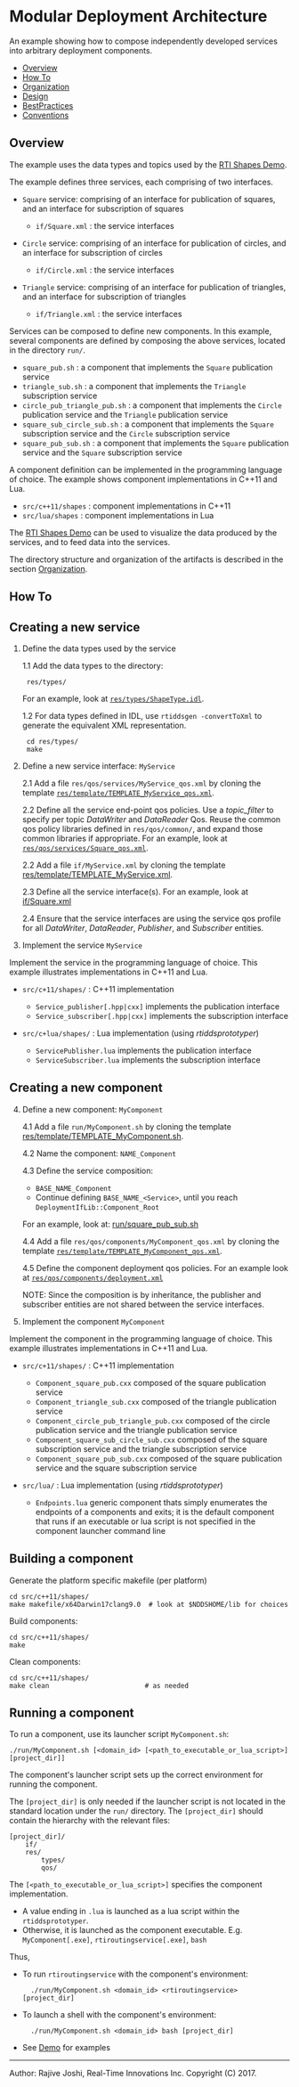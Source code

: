 # Modular Deployment Architecture

An example showing how to compose independently developed services into 
arbitrary deployment components.

- [Overview](#overview)
- [How To](#how-to)
- [Organization](./doc/Organization.md)
- [Design](./doc/Design.md)
- [BestPractices](./doc/BestPractices.md)
- [Conventions](./doc/Conventions.md)


## Overview

The example uses the data types and topics used by the 
[RTI Shapes Demo](https://www.rti.com/downloads/shapes-demo). 

The example defines three services, each comprising of two interfaces. 

- `Square` service: comprising of an interface for publication of squares, and 
  an interface for subscription of squares
  - `if/Square.xml` : the service interfaces

- `Circle` service: comprising of an interface for publication of circles, and 
  an interface for subscription of circles
  - `if/Circle.xml` : the service interfaces
    
- `Triangle` service: comprising of an interface for publication of triangles, 
  and an interface for subscription of triangles
  - `if/Triangle.xml` : the service interfaces


Services can be composed to define new components. In this example, several 
components are defined by composing the above services, located in the 
directory `run/`.

- `square_pub.sh` : a component that implements the `Square` publication service
- `triangle_sub.sh` : a component that implements the `Triangle` subscription service
- `circle_pub_triangle_pub.sh` : a component that implements the `Circle` 
	publication service and the `Triangle` publication service
- `square_sub_circle_sub.sh` : a component that implements the `Square` subscription 
	service and the `Circle` subscription service 
- `square_pub_sub.sh` : a component that implements the `Square` publication 
	service and the `Square` subscription service

A component definition can be implemented in the programming language of 
choice. The example shows component implementations in C++11 and Lua.

- `src/c++11/shapes` : component implementations in C++11
- `src/lua/shapes` : component implementations in Lua

The [RTI Shapes Demo](https://www.rti.com/downloads/shapes-demo) can be used 
to visualize the data produced by the services, and to feed data into the 
services.

The directory structure and organization of the artifacts is described in the 
section [Organization](./doc/Organization.md).


## How To

## Creating a new service 

1. Define the data types used by the service

   1.1 Add the data types to the directory:

		res/types/

   For an example, look 
   at [`res/types/ShapeType.idl`](./res/types/ShapeType.idl).

   1.2 For data types defined in IDL, use `rtiddsgen -convertToXml` to generate
       the equivalent XML representation.

		cd res/types/
		make  
	
2. Define a new service interface: `MyService`
  
   2.1 Add a file `res/qos/services/MyService_qos.xml` by cloning the template
   [`res/template/TEMPLATE_MyService_qos.xml`](./res/template/TEMPLATE_MyService_qos.xml).
   
   2.2 Define all the service end-point qos policies. Use a *topic_filter* to 
   specify per topic *DataWriter* and *DataReader* Qos. Reuse the common qos 
   policy libraries defined in `res/qos/common/`, and expand those common 
   libraries if appropriate. For an example, look at 
   [`res/qos/services/Square_qos.xml`](./res/qos/services/Square_qos.xml).
       
   2.2 Add a file `if/MyService.xml` by cloning the template
   [res/template/TEMPLATE_MyService.xml](./res/template/TEMPLATE_MyService.xml).
   
   2.3 Define all the service interface(s).
   For an example, look at [if/Square.xml](./if/Square.xml) 

   2.4 Ensure that the service interfaces are using the service qos profile
   for all *DataWriter*, *DataReader*, *Publisher*, and *Subscriber* entities. 
 
 
3. Implement the service `MyService`
 
  Implement the service in the programming language of choice. This example 
  illustrates implementations in C++11 and Lua. 
 
  - `src/c+11/shapes/` : C++11 implementation
 
     - `Service_publisher[.hpp|cxx]` implements the publication interface
     - `Service_subscriber[.hpp|cxx]` implements the subscription interface
     
  - `src/c+lua/shapes/` : Lua implementation (using *rtiddsprototyper*)
  
      - `ServicePublisher.lua` implements the publication interface
      - `ServiceSubscriber.lua` implements the subscription interface
 
 
## Creating a new component
 
4. Define a new component: `MyComponent`

   4.1 Add a file `run/MyComponent.sh` by cloning the template
   [res/template/TEMPLATE_MyComponent.sh](./res/template/TEMPLATE_MyComponent.sh).
   
   4.2 Name the component: `NAME_Component`
      
   4.3 Define the service composition: 
   - `BASE_NAME_Component`
   - Continue defining `BASE_NAME_<Service>`, until you reach `DeploymentIfLib::Component_Root`
   
   For an example, look at: 
   [run/square\_pub\_sub.sh](./run/square_pub_sub.sh)
     
   4.4 Add a file `res/qos/components/MyComponent_qos.xml` by cloning the template
   [`res/template/TEMPLATE_MyComponent_qos.xml`](./res/template/TEMPLATE_MyComponent_qos.xml).
   
   4.5 Define the component deployment qos policies. For an example
   look at [`res/qos/components/deployment.xml`](./res/qos/components/deployment.xml)

    NOTE: Since the composition is by inheritance, the publisher and subscriber entities are not 
    shared between the service interfaces. 
    

5. Implement the component `MyComponent` 

  Implement the component in the programming language of choice. This example 
  illustrates implementations in C++11 and Lua. 
 
  - `src/c+11/shapes/` : C++11 implementation
 
     - `Component_square_pub.cxx` composed of the square publication service
     - `Component_triangle_sub.cxx` composed of the triangle publication service
     - `Component_circle_pub_triangle_pub.cxx` composed of the circle publication service 
     and the triangle publication service
     - `Component_square_sub_circle_sub.cxx` composed of the square subscription
     service and the triangle subscription service
     - `Component_square_pub_sub.cxx` composed of the square publication service and the 
     square subscription service

		
  - `src/lua/` : Lua implementation (using *rtiddsprototyper*)
 
     - `Endpoints.lua` generic component thats simply enumerates the endpoints
       of a components and exits; it is the default component that runs 
       if an executable or lua script is not specified in the component
       launcher command line


## Building a component

Generate the platform specific makefile (per platform)

	cd src/c++11/shapes/
	make makefile/x64Darwin17clang9.0  # look at $NDDSHOME/lib for choices
	  
Build components:
	
	cd src/c++11/shapes/
	make

Clean components:

	cd src/c++11/shapes/
	make clean                        # as needed

## Running a component

To run a component, use its launcher script `MyComponent.sh`:

	./run/MyComponent.sh [<domain_id> [<path_to_executable_or_lua_script>] [project_dir]]

The component's launcher script sets up the correct environment for running
the component.  

The `[project_dir]` is only needed if the launcher script is
not located in the standard location under the `run/` directory. The 
`[project_dir]` should contain the hierarchy with the relevant files:

	[project_dir]/
		if/
		res/
			types/
			qos/

The `[<path_to_executable_or_lua_script>]` specifies the component implementation.

- A value ending in `.lua` is launched as a lua script
  within the `rtiddsprototyper`. 
- Otherwise, it is launched as the component executable. E.g. `MyComponent[.exe]`, 
`rtiroutingservice[.exe]`, `bash`

Thus, 

- To run `rtiroutingservice` with the component's environment:

		./run/MyComponent.sh <domain_id> <rtiroutingservice> [project_dir]

- To launch a shell with the component's environment:

	  	./run/MyComponent.sh <domain_id> bash [project_dir]

- See [Demo](./doc/Demo.md) for examples
 
---
Author: Rajive Joshi, Real-Time Innovations Inc. Copyright (C) 2017.
 